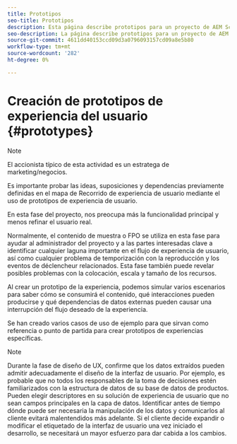 ```yaml
---
title: Prototipos
seo-title: Prototipos
description: Esta página describe prototipos para un proyecto de AEM Screens
seo-description: La página describe prototipos para un proyecto de AEM Screens
source-git-commit: 4611dd40153ccd09d3a0796093157cd09a8e5b80
workflow-type: tm+mt
source-wordcount: '282'
ht-degree: 0%

---
```



# Creación de prototipos de experiencia del usuario {#prototypes}

>[!NOTE]
>
>El accionista típico de esta actividad es un estratega de marketing/negocios.

Es importante probar las ideas, suposiciones y dependencias previamente definidas en el mapa de Recorrido de experiencia de usuario mediante el uso de prototipos de experiencia de usuario.

En esta fase del proyecto, nos preocupa más la funcionalidad principal y menos refinar el usuario real.

Normalmente, el contenido de muestra o FPO se utiliza en esta fase para ayudar al administrador del proyecto y a las partes interesadas clave a identificar cualquier laguna importante en el flujo de experiencia de usuario, así como cualquier problema de temporización con la reproducción y los eventos de déclencheur relacionados.
Esta fase también puede revelar posibles problemas con la colocación, escala y tamaño de los recursos.

Al crear un prototipo de la experiencia, podemos simular varios escenarios para saber cómo se consumirá el contenido, qué interacciones pueden producirse y qué dependencias de datos externas pueden causar una interrupción del flujo deseado de la experiencia.

Se han creado varios casos de uso de ejemplo para que sirvan como referencia o punto de partida para crear prototipos de experiencias específicas.


>[!NOTE]
> Durante la fase de diseño de UX, confirme que los datos extraídos pueden admitir adecuadamente el diseño de la interfaz de usuario.
> Por ejemplo, es probable que no todos los responsables de la toma de decisiones estén familiarizados con la estructura de datos de su base de datos de productos. Pueden elegir descriptores en su solución de experiencia de usuario que no sean campos principales en la capa de datos. Identificar antes de tiempo dónde puede ser necesaria la manipulación de los datos y comunicarlos al cliente evitará malentendidos más adelante. Si el cliente decide expandir o modificar el etiquetado de la interfaz de usuario una vez iniciado el desarrollo, se necesitará un mayor esfuerzo para dar cabida a los cambios.
